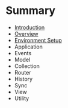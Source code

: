 # Summary

* [Introduction](README.md)
* [Overview](overview.md)
* [Environment Setup](environment-setup.md)
* Application
* Events
* Model
* Collection
* Router
* History
* Sync
* View
* Utility

